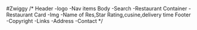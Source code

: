 #Zwiggy
/*
Header
    -logo
    -Nav items
Body
    -Search
    -Restaurant Container
        -Restaurant Card
            -Img
            -Name of Res,Star Rating,cusine,delivery time
Footer
    -Copyright
    -Links
    -Address
    -Contact
*/